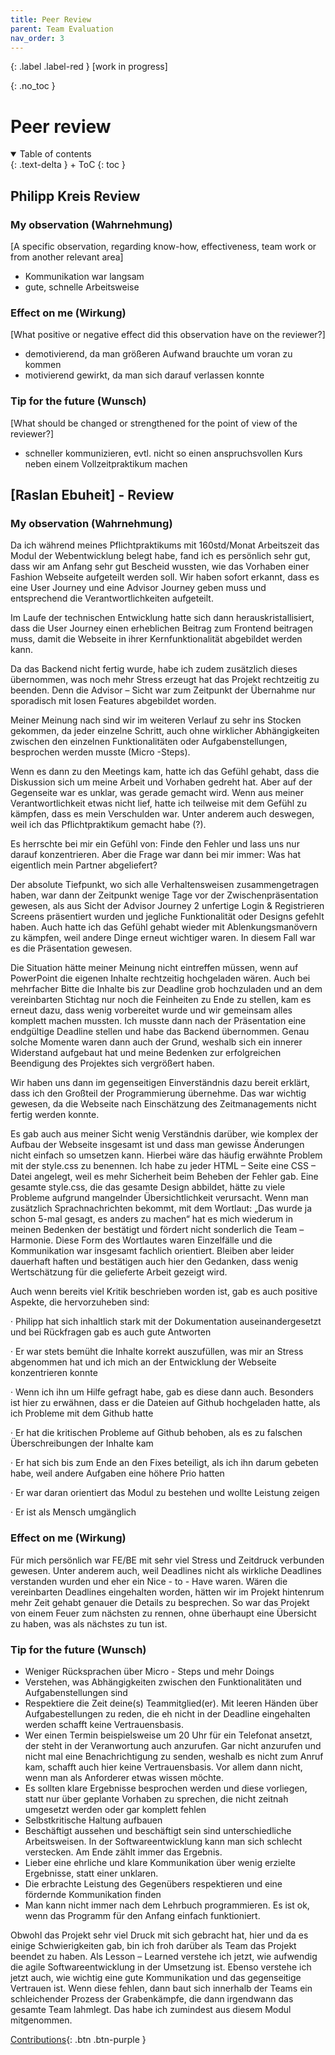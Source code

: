 ```yaml
---
title: Peer Review
parent: Team Evaluation
nav_order: 3
---
```



{: .label .label-red }
[work in progress]

{: .no_toc }
# Peer review

<details open markdown="block">
{: .text-delta }
<summary>Table of contents</summary>
+ ToC
{: toc }
</details>

## Philipp Kreis Review

### My observation (Wahrnehmung)

[A specific observation, regarding know-how, effectiveness, team work or from another relevant area]

- Kommunikation war langsam
- gute, schnelle Arbeitsweise

### Effect on me (Wirkung)

[What positive or negative effect did this observation have on the reviewer?]

- demotivierend, da man größeren Aufwand brauchte um voran zu kommen
- motivierend gewirkt, da man sich darauf verlassen konnte
### Tip for the future (Wunsch)

[What should be changed or strengthened for the point of view of the reviewer?]
- schneller kommunizieren, evtl. nicht so einen anspruchsvollen Kurs neben einem Vollzeitpraktikum machen

## [Raslan Ebuheit] - Review 

### My observation (Wahrnehmung)

Da ich während meines Pflichtpraktikums mit 160std/Monat Arbeitszeit das Modul der Webentwicklung belegt habe, fand ich es persönlich sehr gut, dass wir am Anfang sehr gut Bescheid wussten, wie das Vorhaben einer Fashion Webseite aufgeteilt werden soll. Wir haben sofort erkannt, dass es eine User Journey und eine Advisor Journey geben muss und entsprechend die Verantwortlichkeiten aufgeteilt.

Im Laufe der technischen Entwicklung hatte sich dann herauskristallisiert, dass die User Journey einen erheblichen Beitrag zum Frontend beitragen muss, damit die Webseite in ihrer Kernfunktionalität abgebildet werden kann.

Da das Backend nicht fertig wurde, habe ich zudem zusätzlich dieses übernommen, was noch mehr Stress erzeugt hat das Projekt rechtzeitig zu beenden. Denn die Advisor – Sicht war zum Zeitpunkt der Übernahme nur sporadisch mit losen Features abgebildet worden.

Meiner Meinung nach sind wir im weiteren Verlauf zu sehr ins Stocken gekommen, da jeder einzelne Schritt, auch ohne wirklicher Abhängigkeiten zwischen den einzelnen Funktionalitäten oder Aufgabenstellungen, besprochen werden musste (Micro -Steps).

Wenn es dann zu den Meetings kam, hatte ich das Gefühl gehabt, dass die Diskussion sich um meine Arbeit und Vorhaben gedreht hat. Aber auf der Gegenseite war es unklar, was gerade gemacht wird.  Wenn aus meiner Verantwortlichkeit etwas nicht lief, hatte ich teilweise mit dem Gefühl zu kämpfen, dass es mein Verschulden war. Unter anderem auch deswegen, weil ich das Pflichtpraktikum gemacht habe (?).

Es herrschte bei mir ein Gefühl von: Finde den Fehler und lass uns nur darauf konzentrieren. Aber die Frage war dann bei mir immer: Was hat eigentlich mein Partner abgeliefert?

Der absolute Tiefpunkt, wo sich alle Verhaltensweisen zusammengetragen haben, war dann der Zeitpunkt wenige Tage vor der Zwischenpräsentation gewesen, als aus Sicht der Advisor Journey 2 unfertige Login & Registrieren Screens präsentiert wurden und jegliche Funktionalität oder Designs gefehlt haben. Auch hatte ich das Gefühl gehabt wieder mit Ablenkungsmanövern zu kämpfen, weil andere Dinge erneut wichtiger waren. In diesem Fall war es die Präsentation gewesen.

Die Situation hätte meiner Meinung nicht eintreffen müssen, wenn auf PowerPoint die eigenen Inhalte rechtzeitig hochgeladen wären. Auch bei mehrfacher Bitte die Inhalte bis zur Deadline grob hochzuladen und an dem vereinbarten Stichtag nur noch die Feinheiten zu Ende zu stellen, kam es erneut dazu, dass wenig vorbereitet wurde und wir gemeinsam alles komplett machen mussten. Ich musste dann nach der Präsentation eine endgültige Deadline stellen und habe das Backend übernommen. Genau solche Momente waren dann auch der Grund, weshalb sich ein innerer Widerstand aufgebaut hat und meine Bedenken zur erfolgreichen Beendigung des Projektes sich vergrößert haben.

Wir haben uns dann im gegenseitigen Einverständnis dazu bereit erklärt, dass ich den Großteil der Programmierung übernehme. Das war wichtig gewesen, da die Webseite nach Einschätzung des Zeitmanagements nicht fertig werden konnte.

Es gab auch aus meiner Sicht wenig Verständnis darüber, wie komplex der Aufbau der Webseite insgesamt ist und dass man gewisse Änderungen nicht einfach so umsetzen kann. Hierbei wäre das häufig erwähnte Problem mit der style.css zu benennen. Ich habe zu jeder HTML – Seite eine CSS – Datei angelegt, weil es mehr Sicherheit beim Beheben der Fehler gab. Eine gesamte style.css, die das gesamte Design abbildet, hätte zu viele Probleme aufgrund mangelnder Übersichtlichkeit verursacht. Wenn man zusätzlich Sprachnachrichten bekommt, mit dem Wortlaut: „Das wurde ja schon 5-mal gesagt, es anders zu machen“ hat es mich wiederum in meinen Bedenken der bestätigt und fördert nicht sonderlich die Team – Harmonie. Diese Form des Wortlautes waren Einzelfälle und die Kommunikation war insgesamt fachlich orientiert. Bleiben aber leider dauerhaft haften und bestätigen auch hier den Gedanken, dass wenig Wertschätzung für die gelieferte Arbeit gezeigt wird.

Auch wenn bereits viel Kritik beschrieben worden ist, gab es auch positive Aspekte, die hervorzuheben sind:

· Philipp hat sich inhaltlich stark mit der Dokumentation auseinandergesetzt und bei Rückfragen gab es auch gute Antworten

· Er war stets bemüht die Inhalte korrekt auszufüllen, was mir an Stress abgenommen hat und ich mich an der Entwicklung der Webseite konzentrieren konnte

· Wenn ich ihn um Hilfe gefragt habe, gab es diese dann auch. Besonders ist hier zu erwähnen, dass er die Dateien auf Github hochgeladen hatte, als ich Probleme mit dem Github hatte

· Er hat die kritischen Probleme auf Github behoben, als es zu falschen Überschreibungen der Inhalte kam

· Er hat sich bis zum Ende an den Fixes beteiligt, als ich ihn darum gebeten habe, weil andere Aufgaben eine höhere Prio hatten

· Er war daran orientiert das Modul zu bestehen und wollte Leistung zeigen

· Er ist als Mensch umgänglich

### Effect on me (Wirkung)
Für mich persönlich war FE/BE mit sehr viel Stress und Zeitdruck verbunden gewesen. Unter anderem auch, weil Deadlines nicht als wirkliche Deadlines verstanden wurden und eher ein Nice - to - Have waren. Wären die vereinbarten Deadlines eingehalten worden, hätten wir im Projekt hintenrum mehr Zeit gehabt genauer die Details zu besprechen. So war das Projekt von einem Feuer zum nächsten zu rennen, ohne überhaupt eine Übersicht zu haben, was als nächstes zu tun ist.

### Tip for the future (Wunsch)
-   Weniger Rücksprachen über Micro - Steps und mehr Doings
- Verstehen, was Abhängigkeiten zwischen den Funktionalitäten und Aufgabenstellungen sind
- Respektiere die Zeit deine(s) Teammitglied(er). Mit leeren Händen über Aufgabestellungen zu reden, die eh nicht in der Deadline eingehalten werden schafft keine Vertrauensbasis. 
- Wer einen Termin beispielsweise um 20 Uhr für ein Telefonat ansetzt, der steht in der Veranwortung auch anzurufen. Gar nicht anzurufen und nicht mal eine Benachrichtigung zu senden, weshalb es nicht zum Anruf kam, schafft auch hier keine Vertrauensbasis. Vor allem dann nicht, wenn man als Anforderer etwas wissen möchte.
-   Es sollten klare Ergebnisse besprochen werden und diese vorliegen, statt nur über geplante Vorhaben zu sprechen, die nicht zeitnah umgesetzt werden oder gar komplett fehlen
-   Selbstkritische Haltung aufbauen
- Beschäftigt aussehen und beschäftigt sein sind unterschiedliche Arbeitsweisen. In der Softwareentwicklung kann man sich schlecht verstecken. Am Ende zählt immer das Ergebnis.
-   Lieber eine ehrliche und klare Kommunikation über wenig erzielte Ergebnisse, statt einer unklaren. 
-   Die erbrachte Leistung des Gegenübers respektieren und eine fördernde Kommunikation finden
- Man kann nicht immer nach dem Lehrbuch programmieren. Es ist ok, wenn das Programm für den Anfang einfach funktioniert. 


Obwohl das Projekt sehr viel Druck mit sich gebracht hat, hier und da es einige Schwierigkeiten gab, bin ich froh darüber als Team das Projekt beendet zu haben. Als Lesson – Learned verstehe ich jetzt, wie aufwendig die agile Softwareentwicklung in der Umsetzung ist.  Ebenso verstehe ich jetzt auch, wie wichtig eine gute Kommunikation und das gegenseitige Vertrauen ist. Wenn diese fehlen, dann baut sich innerhalb der Teams ein schleichender Prozess der Grabenkämpfe, die dann irgendwann das gesamte Team lahmlegt. Das habe ich zumindest aus diesem Modul mitgenommen.


[Contributions](https://pillek.github.io/team-eval/contributions.html){: .btn .btn-purple }